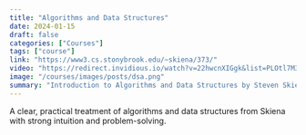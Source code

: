```yaml
---
title: "Algorithms and Data Structures"
date: 2024-01-15
draft: false
categories: ["Courses"]
tags: ["course"]
link: "https://www3.cs.stonybrook.edu/~skiena/373/"
video: "https://redirect.invidious.io/watch?v=22hwcnXIGgk&list=PLOtl7M3yp-DX6ic0HGT0PUX_wiNmkWkXx"
image: "/courses/images/posts/dsa.png"
summary: "Introduction to Algorithms and Data Structures by Steven Skiena"
---
```


A clear, practical treatment of algorithms and data structures from Skiena with strong intuition and problem-solving.
